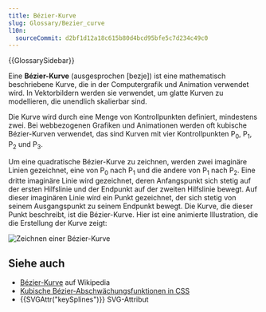 ```yaml
---
title: Bézier-Kurve
slug: Glossary/Bezier_curve
l10n:
  sourceCommit: d2bf1d12a18c615b80d4bcd95bfe5c7d234c49c0
---
```


{{GlossarySidebar}}

Eine **Bézier-Kurve** (ausgesprochen \[bezje]) ist eine mathematisch beschriebene Kurve, die in der Computergrafik und Animation verwendet wird. In Vektorbildern werden sie verwendet, um glatte Kurven zu modellieren, die unendlich skalierbar sind.

Die Kurve wird durch eine Menge von Kontrollpunkten definiert, mindestens zwei. Bei webbezogenen Grafiken und Animationen werden oft kubische Bézier-Kurven verwendet, das sind Kurven mit vier Kontrollpunkten P<sub>0</sub>, P<sub>1</sub>, P<sub>2</sub> und P<sub>3</sub>.

Um eine quadratische Bézier-Kurve zu zeichnen, werden zwei imaginäre Linien gezeichnet, eine von P<sub>0</sub> nach P<sub>1</sub> und die andere von P<sub>1</sub> nach P<sub>2</sub>. Eine dritte imaginäre Linie wird gezeichnet, deren Anfangspunkt sich stetig auf der ersten Hilfslinie und der Endpunkt auf der zweiten Hilfslinie bewegt. Auf dieser imaginären Linie wird ein Punkt gezeichnet, der sich stetig von seinem Ausgangspunkt zu seinem Endpunkt bewegt. Die Kurve, die dieser Punkt beschreibt, ist die Bézier-Kurve. Hier ist eine animierte Illustration, die die Erstellung der Kurve zeigt:

![Zeichnen einer Bézier-Kurve](bezier_2_big.gif)

## Siehe auch

- [Bézier-Kurve](https://en.wikipedia.org/wiki/B%C3%A9zier_curve) auf Wikipedia
- [Kubische Bézier-Abschwächungsfunktionen in CSS](/de/docs/Web/CSS/easing-function#using_the_cubic-bezier_function)
- {{SVGAttr("keySplines")}} SVG-Attribut
